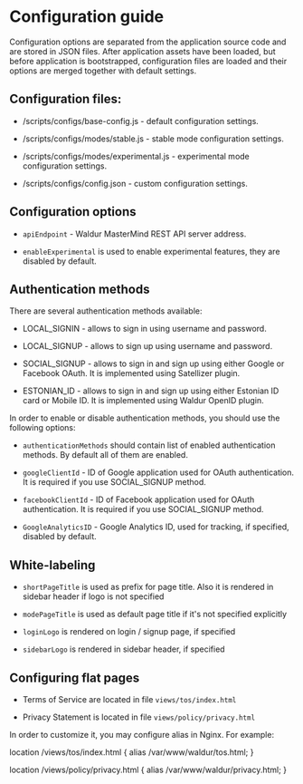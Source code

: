 # Configuration guide

Configuration options are separated from the application source code and are stored in JSON files.
After application assets have been loaded, but before application is bootstrapped,
configuration files are loaded and their options are merged together with default settings.

## Configuration files:

 - /scripts/configs/base-config.js - default configuration settings.

 - /scripts/configs/modes/stable.js - stable mode configuration settings.

 - /scripts/configs/modes/experimental.js - experimental mode configuration settings.

 - /scripts/configs/config.json - custom configuration settings.

## Configuration options

 - `apiEndpoint` - Waldur MasterMind REST API server address.

 - `enableExperimental` is used to enable experimental features, they are disabled by default.

## Authentication methods

There are several authentication methods available:

 - LOCAL_SIGNIN - allows to sign in using username and password.

 - LOCAL_SIGNUP - allows to sign up using username and password.

 - SOCIAL_SIGNUP - allows to sign in and sign up using either Google or Facebook OAuth.
   It is implemented using Satellizer plugin.

 - ESTONIAN_ID - allows to sign in and sign up using either Estonian ID card or Mobile ID.
   It is implemented using Waldur OpenID plugin.

In order to enable or disable authentication methods, you should use the following options:

 - `authenticationMethods` should contain list of enabled authentication methods.
    By default all of them are enabled.

 - `googleClientId` - ID of Google application used for OAuth authentication.
    It is required if you use SOCIAL_SIGNUP method.

 - `facebookClientId` - ID of Facebook application used for OAuth authentication.
    It is required if you use SOCIAL_SIGNUP method.

 - `GoogleAnalyticsID` - Google Analytics ID, used for tracking, if specified, disabled by default.

## White-labeling

 - `shortPageTitle` is used as prefix for page title.
   Also it is rendered in sidebar header if logo is not specified

 - `modePageTitle` is used as default page title if it's not specified explicitly

 - `loginLogo` is rendered on login / signup page, if specified

 - `sidebarLogo` is rendered in sidebar header, if specified

## Configuring flat pages

 - Terms of Service are located in file `views/tos/index.html`

 - Privacy Statement is located in file `views/policy/privacy.html`

In order to customize it, you may configure alias in Nginx. For example:

  location /views/tos/index.html {
    alias /var/www/waldur/tos.html;
  }

  location /views/policy/privacy.html {
    alias /var/www/waldur/privacy.html;
  }
